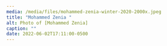 ```yaml
---
media: /media/files/mohammed-zenia-winter-2020-2000x.jpeg
title: "Mohammed Zenia "
alt: Photo of [Mohammed Zenia]
caption: ""
date: 2022-06-02T17:11:00-0500
---
```

